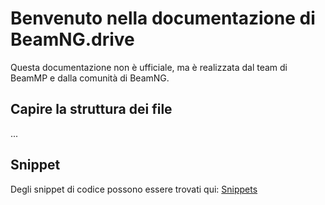 # Benvenuto nella documentazione di BeamNG.drive
Questa documentazione non è ufficiale, ma è realizzata dal team di BeamMP e dalla comunità di BeamNG.

## Capire la struttura dei file
...


## Snippet

Degli snippet di codice possono essere trovati qui: [Snippets](snippets.md)